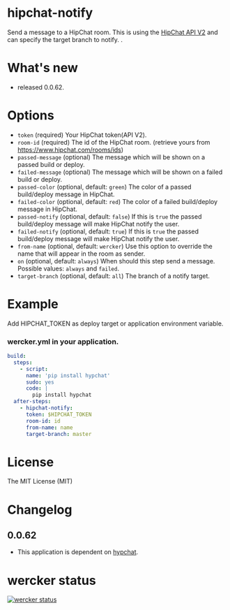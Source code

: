 # hipchat-notify

Send a message to a HipChat room.
This is using the [HipChat API V2](https://www.hipchat.com/docs/apiv2) and
can specify the target branch to notify.
.

# What's new

- released 0.0.62.

# Options

* `token` (required) Your HipChat token(API V2).
* `room-id` (required) The id of the HipChat room. (retrieve yours from https://www.hipchat.com/rooms/ids)
* `passed-message` (optional) The message which will be shown on a passed build or deploy.
* `failed-message` (optional) The message which will be shown on a failed build or deploy.
* `passed-color` (optional, default: `green`) The color of a passed build/deploy message in HipChat.
* `failed-color` (optional, default: `red`) The color of a failed build/deploy message in HipChat.
* `passed-notify` (optional, default: `false`) If this is `true` the passed build/deploy message will make HipChat notify the user.
* `failed-notify` (optional, default: `true`) If this is `true` the passed build/deploy message will make HipChat notify the user.
* `from-name` (optional, default: `wercker`) Use this option to override the name that will appear in the room as sender.
* `on` (optional, default: `always`) When should this step send a message. Possible values: `always` and `failed`.
* `target-branch` (optional, default: `all`) The branch of a notify target.

# Example

Add HIPCHAT_TOKEN as deploy target or application environment variable.


### wercker.yml in your application.

```yaml
build:
  steps:
    - script:
      name: 'pip install hypchat'
      sudo: yes
      code: |
        pip install hypchat
  after-steps:
    - hipchat-notify:
      token: $HIPCHAT_TOKEN
      room-id: id
      from-name: name
      target-branch: master
```

# License

The MIT License (MIT)

# Changelog

## 0.0.62
- This application is dependent on [hypchat](https://github.com/RidersDiscountCom/HypChat).

# wercker status

[![wercker status](https://app.wercker.com/status/85bd5d4c1daac9737263594e3db443a3/m "wercker status")](https://app.wercker.com/project/bykey/85bd5d4c1daac9737263594e3db443a3)
